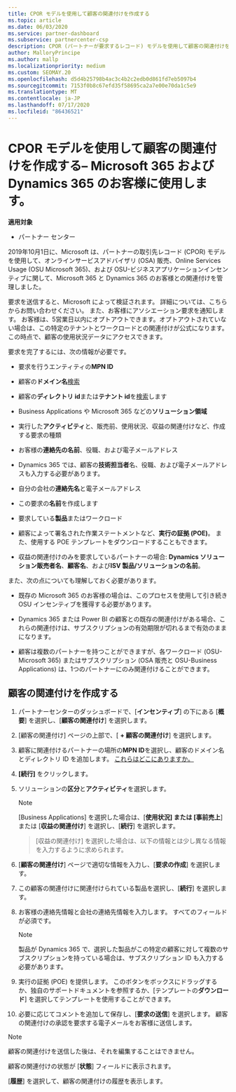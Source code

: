 ```yaml
---
title: CPOR モデルを使用して顧客の関連付けを作成する
ms.topic: article
ms.date: 06/03/2020
ms.service: partner-dashboard
ms.subservice: partnercenter-csp
description: CPOR (パートナーが要求するレコード) モデルを使用して顧客の関連付けを作成します。 Microsoft 365 と Dynamics 365 の顧客の売上、使用状況、& インセンティブを管理するのに役立ちます。
author: MalloryPrincipe
ms.author: mallp
ms.localizationpriority: medium
ms.custom: SEOMAY.20
ms.openlocfilehash: d5d4b25798b4ac3c4b2c2edb0d861fd7eb5097b4
ms.sourcegitcommit: 7153f0b8c67efd35f58695ca2a7e00e70da1c5e9
ms.translationtype: MT
ms.contentlocale: ja-JP
ms.lasthandoff: 07/17/2020
ms.locfileid: "86436521"
---
```

# <a name="create-a-customer-association-via-the-cpor-model--use-for-microsoft-365-and-dynamics-365-customers"></a>CPOR モデルを使用して顧客の関連付けを作成する– Microsoft 365 および Dynamics 365 のお客様に使用します。

**適用対象**

- パートナー センター

2019年10月1日に、Microsoft は、パートナーの取引先レコード (CPOR) モデルを使用して、オンラインサービスアドバイザリ (OSA) 販売、Online Services Usage (OSU Microsoft 365)、および OSU-ビジネスアプリケーションインセンティブに関して、Microsoft 365 と Dynamics 365 のお客様との関連付けを管理しました。

要求を送信すると、Microsoft によって検証されます。 詳細については、こちらからお問い合わせください。 また、お客様にアソシエーション要求を通知します。 お客様は、5営業日以内にオプトアウトできます。オプトアウトされていない場合は、この特定のテナントとワークロードとの関連付けが公式になります。 この時点で、顧客の使用状況データにアクセスできます。 

要求を完了するには、次の情報が必要です。

- 要求を行うエンティティの**MPN ID**

- 顧客の**ドメイン名**[検索](https://docs.microsoft.com/partner-center/find-customer-domain-name)

- 顧客の**ディレクトリ id**または**テナント id**を[検索](https://docs.microsoft.com/partner-center/find-customer-domain-name)します

- Business Applications や Microsoft 365 などの**ソリューション領域**

- 実行した**アクティビティ**と、販売前、使用状況、収益の関連付けなど、作成する要求の種類

- お客様の**連絡先の名前**、役職、および電子メールアドレス

- Dynamics 365 では、顧客の**技術担当者**名、役職、および電子メールアドレスも入力する必要があります。

- 自分の会社の**連絡先名**と電子メールアドレス

- この要求の**名前**を作成します

- 要求している**製品**またはワークロード

- 顧客によって署名された作業ステートメントなど、**実行の証拠 (POE)**。 また、使用する POE テンプレートをダウンロードすることもできます。

- 収益の関連付けのみを要求しているパートナーの場合: **Dynamics ソリューション販売者名**、**顧客名**、および**ISV 製品/ソリューションの名前**。 

また、次の点についても理解しておく必要があります。

- 既存の Microsoft 365 のお客様の場合は、このプロセスを使用して引き続き OSU インセンティブを獲得する必要があります。

- Dynamics 365 または Power BI の顧客との既存の関連付けがある場合、これらの関連付けは、サブスクリプションの有効期限が切れるまで有効のままになります。

- 顧客は複数のパートナーを持つことができますが、各ワークロード (OSU-Microsoft 365) またはサブスクリプション (OSA 販売と OSU-Business Applications) は、1つのパートナーにのみ関連付けることができます。

## <a name="create-a-customer-association"></a>顧客の関連付けを作成する

1. パートナーセンターのダッシュボードで、[**インセンティブ**] の下にある [**概要**] を選択し、[**顧客の関連付け**] を選択します。 

2. [顧客の関連付け] ページの上部で、[ **+ 顧客の関連付け**] を選択します。

3. 顧客に関連付けるパートナーの場所の**MPN ID**を選択し、顧客のドメイン名とディレクトリ ID を追加します。 [これらはどこにありますか。](https://docs.microsoft.com/partner-center/find-customer-domain-name)

4. **[続行]** をクリックします。

5. ソリューションの**区分**と**アクティビティ**を選択します。 

   >[!Note]
   >
   >[Business Applications] を選択した場合は、[**使用状況] または [事前売上**] または [**収益の関連付け**] を選択し、[**続行**] を選択します。 

   >[収益の関連付け] を選択した場合は、以下の情報とは少し異なる情報を入力するように求められます。

6. [**顧客の関連付け**] ページで適切な情報を入力し、[**要求の作成**] を選択します。

7. この顧客の関連付けに関連付けられている製品を選択し、[**続行**] を選択します。

8. お客様の連絡先情報と会社の連絡先情報を入力します。 すべてのフィールドが必須です。 

   >[!NOTE]
   >製品が Dynamics 365 で、選択した製品がこの特定の顧客に対して複数のサブスクリプションを持っている場合は、サブスクリプション ID も入力する必要があります。

9. 実行の証拠 (POE) を提供します。 このボタンをボックスにドラッグするか、独自のサポートドキュメントを参照するか、[テンプレートの**ダウンロード**] を選択してテンプレートを使用することができます。 

10. 必要に応じてコメントを追加して保存し、[**要求の送信**] を選択します。 顧客の関連付けの承認を要求する電子メールをお客様に送信します。

   >[!NOTE]
   >顧客の関連付けを送信した後は、それを編集することはできません。

顧客の関連付けの状態が [**状態**] フィールドに表示されます。

[**履歴**] を選択して、顧客の関連付けの履歴を表示します。
